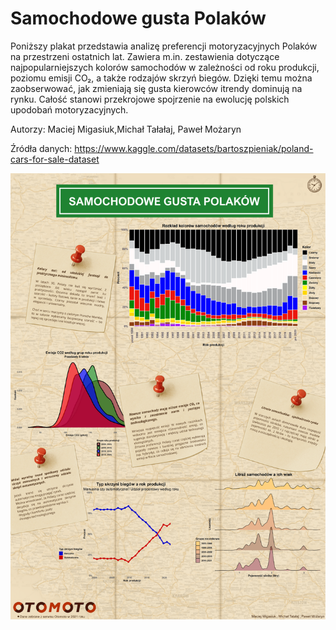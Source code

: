 # Samochodowe gusta Polaków
Poniższy plakat przedstawia analizę preferencji motoryzacyjnych Polaków na przestrzeni ostatnich lat.
Zawiera m.in. zestawienia dotyczące najpopularniejszych kolorów samochodów w zależności od roku produkcji, poziomu emisji CO₂, a także rodzajów skrzyń biegów.
Dzięki temu można zaobserwować, jak zmieniają się gusta kierowców itrendy dominują na rynku.
Całość stanowi przekrojowe spojrzenie na ewolucję polskich upodobań motoryzacyjnych. 

Autorzy: 
Maciej Migasiuk,Michał Tałałaj, Paweł Możaryn

Źródła danych: 
https://www.kaggle.com/datasets/bartoszpieniak/poland-cars-for-sale-dataset

<img src="Migasiuk_Tałałaj_Możaryn.png" align="center" width="600"/>
